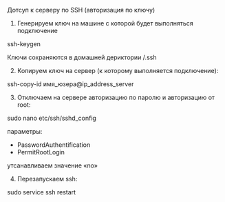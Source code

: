 Дотсуп к серверу по SSH (авторизация по ключу)


1) Генерируем ключ на машине с которой будет выполняться подключение
 
ssh-keygen

Ключи сохраняются в домашней дериктории  /.ssh

2) Копируем ключ на сервер (к которому выполняется подключение):

ssh-copy-id имя_юзера@ip_address_server

3) Отключаем на сервере авторизацию по паролю и авторизацию от root:

sudo nano etc/ssh/sshd_config

параметры:

- PasswordAuthentification
- PermitRootLogin

утсанавливаем значение «no»

4) Перезапускаем ssh:

sudo service ssh restart


